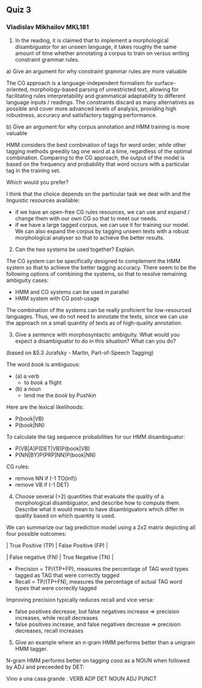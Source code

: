 ## Quiz 3

### Vladislav Mikhailov MKL181

1. In the reading, it is claimed that to implement a morphological disambiguator for an unseen language, it takes roughly the same amount of time whether annotating a corpus to train on versus writing constraint grammar rules.

a) Give an argument for why constraint grammar rules are more valuable

The CG approach is a language-independent formalism for surface-oriented, morphology-based parsing of unrestricted text, allowing for facilitating rules interpretability and grammatical adaptability to different language inputs / readings. The constraints discard as many alternatives as possible and cover more advanced levels of analysis, providing high robustness, accuracy and satisfactory tagging performance. 

b) Give an argument for why corpus annotation and HMM training is more valuable

HMM considers the best combination of tags for word order, while other tagging methods greedily tag one word at a time, regardless of the optimal combination. Comparing to the CG approach, the output of the model is based on the frequency and probability that word occurs with a particular tag in the training set.


Which would you prefer?

I think that the choice depends on the particular task we deal with and the linguistic resources available:
* if we have an open-free CG rules resources, we can use and expand / change them with our own CG so that to meet our needs.
* if we have a large tagged corpus, we can use it for training our model. We can also expand the corpus by tagging unseen texts with a robust morphological analyser so that to achieve the better results.

2. Can the two systems be used together? Explain.

The CG system can be specifically designed to complement the HMM system so that to achieve the better tagging accuracy. There seem to be the following options of combining the systems, so that to resolve remaining ambiguity cases: 

* HMM and CG systems can be used in parallel
* HMM system with CG post-usage

The combination of the systems can be really proficient for low-resourced languages. Thus, we do not need to annotate the texts, since we can use the approach on a small quantity of texts as of high-quality annotation.


3. Give a sentence with morphosyntactic ambiguity. What would you expect a disambiguator to do in this situation? What can you do?

(based on &5.3 Jurafsky - Martin, Part-of-Speech Tagging)

The word *book* is ambiguous:
* (a) a verb
    * to *book* a flight
* (b) a noun
    * lend me the *book* by Pushkin

Here are the lexical likelihoods:
* P(book|VB)
* P(book|NN)

To calculate the tag sequence probabilities for our HMM disambiguator:
* P(VB|A)P(DET|VB)P(book|VB)
* P(NN|BY)P(PRP|NN)P(book|NN)

CG rules:
* remove NN if (-1 TO(inf))
* remove VB if (-1 DET)

4. Choose several (>2) quantities that evaluate the quality of a morphological disambiguator, and describe how to compute them. Describe what it would mean to have disambiguators which differ in quality based on which quantity is used.

We can summarize our tag prediction model using a 2x2 matrix depicting all four possible outcomes:

|  True Positive (TP)   |  False Positive (FP) |

| False negative (FN) |  True Negative (TN) |


* Precision = TP/(TP+FP), measures the percentage of TAG word types tagged as TAG that were correctly tagged
* Recall = TP/(TP+FN), measures the percentage of actual TAG word types that were correctly tagged

Improving precision typically reduces recall and vice versa:
* false positives decrease, but false negatives increase => precision increases, while recall decreases
* false positives increase, and false negatives decrease => precision decreases, recall increases

5. Give an example where an n-gram HMM performs better than a unigram HMM tagger.

N-gram HMM performs better on tagging *casa* as a NOUN when followed by ADJ and preceeded by DET:

Vino        a      una       casa    grande       .
VERB    ADP  DET     NOUN    ADJ     PUNCT
